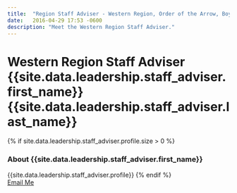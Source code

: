 ```yaml
---
title:  "Region Staff Adviser - Western Region, Order of the Arrow, Boy Scouts of America"
date:   2016-04-29 17:53 -0600
description: "Meet the Western Region Staff Adviser."
---
```


# Western Region Staff Adviser {{site.data.leadership.staff_adviser.first_name}} {{site.data.leadership.staff_adviser.last_name}}

{% if site.data.leadership.staff_adviser.profile.size > 0 %}
  <h3>About {{site.data.leadership.staff_adviser.first_name}}</h3>
  {{site.data.leadership.staff_adviser.profile}}
{% endif %}

<div class="text-center">
  <a href="mailto:{{site.data.leadership.staff_adviser.email}}" class="btn btn-lg btn-default">Email Me</a>
</div>